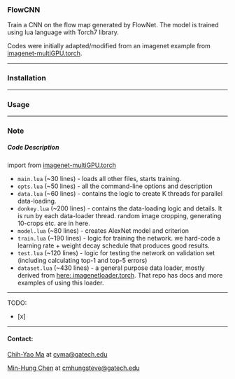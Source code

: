 ### FlowCNN

Train a CNN on the flow map generated by FlowNet. The model is trained using lua language with Torch7 library.

Codes were initially adapted/modified from an imagenet example from [imagenet-multiGPU.torch](https://github.com/soumith/imagenet-multiGPU.torch).

---
### Installation

---
### Usage


---
### Note

##### Code Description
import from [imagenet-multiGPU.torch](https://github.com/soumith/imagenet-multiGPU.torch)
- `main.lua` (~30 lines) - loads all other files, starts training.
- `opts.lua` (~50 lines) - all the command-line options and description
- `data.lua` (~60 lines) - contains the logic to create K threads for parallel data-loading.
- `donkey.lua` (~200 lines) - contains the data-loading logic and details. It is run by each data-loader thread. random image cropping, generating 10-crops etc. are in here.
- `model.lua` (~80 lines) - creates AlexNet model and criterion
- `train.lua` (~190 lines) - logic for training the network. we hard-code a learning rate + weight decay schedule that produces good results.
- `test.lua` (~120 lines) - logic for testing the network on validation set (including calculating top-1 and top-5 errors)
- `dataset.lua` (~430 lines) - a general purpose data loader, mostly derived from [here: imagenetloader.torch](https://github.com/soumith/imagenetloader.torch). That repo has docs and more examples of using this loader.


---
TODO:
- [x]

---
#### Contact:

[Chih-Yao Ma](http://shallowdown.wix.com/chih-yao-ma) at <cyma@gatech.edu>

[Min-Hung Chen](https://www.linkedin.com/in/chensteven) at <cmhungsteve@gatech.edu>
